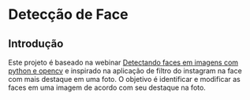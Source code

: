 # Detecção de Face
## Introdução
Este projeto é baseado na webinar [Detectando faces em imagens com python e opencv](https://maribneiva.medium.com/detectando-faces-em-imagens-com-python-e-opencv-930e634e7a17) e inspirado na aplicação de filtro do instagram na face com mais destaque em uma foto. O objetivo é identificar e modificar as faces em uma imagem de acordo com seu destaque na foto.
